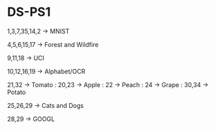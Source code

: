 # DS-PS1

1,3,7,35,14,2 -> MNIST

4,5,6,15,17 -> Forest and Wildfire

9,11,18 -> UCI

10,12,16,19 -> Alphabet/OCR

21,32 -> Tomato : 20,23 -> Apple : 22 -> Peach : 24 -> Grape : 30,34 -> Potato

25,26,29 -> Cats and Dogs

28,29 -> GOOGL
